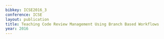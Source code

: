 ```yaml
---
bibkey: ICSE2016_3
conference: ICSE
layout: publication
title: Teaching Code Review Management Using Branch Based Workflows
year: 2016
---
```

